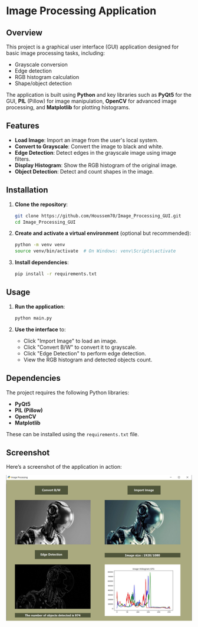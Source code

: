 # Image Processing Application

## Overview

This project is a graphical user interface (GUI) application designed for basic image processing tasks, including:
- Grayscale conversion
- Edge detection
- RGB histogram calculation
- Shape/object detection

The application is built using **Python** and key libraries such as **PyQt5** for the GUI, **PIL** (Pillow) for image manipulation, **OpenCV** for advanced image processing, and **Matplotlib** for plotting histograms.

## Features

- **Load Image**: Import an image from the user's local system.
- **Convert to Grayscale**: Convert the image to black and white.
- **Edge Detection**: Detect edges in the grayscale image using image filters.
- **Display Histogram**: Show the RGB histogram of the original image.
- **Object Detection**: Detect and count shapes in the image.

## Installation

1. **Clone the repository**:
    ```bash
    git clone https://github.com/Houssem70/Image_Processing_GUI.git
    cd Image_Processing_GUI
    ```

2. **Create and activate a virtual environment** (optional but recommended):
    ```bash
    python -m venv venv
    source venv/bin/activate  # On Windows: venv\Scripts\activate
    ```

3. **Install dependencies**:
    ```bash
    pip install -r requirements.txt
    ```

## Usage

1. **Run the application**:
    ```bash
    python main.py
    ```

2. **Use the interface** to:
   - Click "Import Image" to load an image.
   - Click "Convert B/W" to convert it to grayscale.
   - Click "Edge Detection" to perform edge detection.
   - View the RGB histogram and detected objects count.

## Dependencies

The project requires the following Python libraries:
- **PyQt5**
- **PIL (Pillow)**
- **OpenCV**
- **Matplotlib**

These can be installed using the `requirements.txt` file.

## Screenshot

Here’s a screenshot of the application in action:

![Image Processing Application](screenshot.png)


